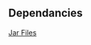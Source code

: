 
## Dependancies

[Jar Files](https://drive.google.com/drive/folders/1tlm62iKEToaP7eCsf0qQLcmtaMB97WN5?usp=sharing)
